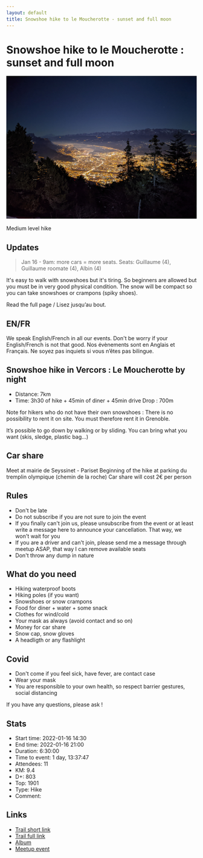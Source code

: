 ```yaml
---
layout: default
title: Snowshoe hike to le Moucherotte - sunset and full moon
---
```


# Snowshoe hike to le Moucherotte : sunset and full moon

![2022-01-16](../img/orig/2022-01-16.jpg)

Medium level hike

##  Updates 
> Jan 16 - 9am: more cars = more seats. Seats: Guillaume (4), Guillaume roomate (4), Albin (4)

It's easy to walk with snowshoes but it's tiring.
So beginners are allowed but you must be in very good physical condition.
The snow will be compact so you can take snowshoes or crampons (spiky shoes).

Read the full page / Lisez jusqu’au bout.

##  EN/FR 
We speak English/French in all our events. Don't be worry if your English/French is not that good. Nos évènements sont en Anglais et Français. Ne soyez pas inquiets si vous n’êtes pas bilingue.

##  Snowshoe hike in Vercors : Le Moucherotte by night 
* Distance: 7km
* Time: 3h30 of hike + 45min of diner + 45min drive
Drop : 700m

Note for hikers who do not have their own snowshoes : There is no possibility to rent it on site. You must therefore rent it in Grenoble.

It’s possible to go down by walking or by sliding.
You can bring what you want (skis, sledge, plastic bag…)

##  Car share 
Meet at mairie de Seyssinet - Pariset
Beginning of the hike at parking du tremplin olympique (chemin de la roche)
Car share will cost 2€ per person

##  Rules 
- Don't be late
- Do not subscribe if you are not sure to join the event
- If you finally can't join us, please unsubscribe from the event or at least write a message here to announce your cancellation. That way, we won't wait for you
- If you are a driver and can't join, please send me a message through meetup ASAP, that way I can remove available seats
- Don't throw any dump in nature

##  What do you need 
- Hiking waterproof boots
- Hiking poles (if you want)
- Snowshoes or snow crampons
- Food for diner + water + some snack
- Clothes for wind/cold
- Your mask as always (avoid contact and so on)
- Money for car share
- Snow cap, snow gloves
- A headligth or any flashlight

##  Covid 
- Don't come if you feel sick, have fever, are contact case
- Wear your mask
- You are responsible to your own health, so respect barrier gestures, social distancing

If you have any questions, please ask !

## Stats

- Start time: 2022-01-16 14:30
- End time: 2022-01-16 21:00
- Duration: 6:30:00
- Time to event: 1 day, 13:37:47
- Attendees: 11
- KM: 9.4
- D+: 803
- Top: 1901
- Type: Hike
- Comment: 

## Links

- [Trail short link](https://s.42l.fr/le-moucherotte)
- [Trail full link]()
- [Album](https://binnette.github.io/GacImg2022/2022-01-16-Snowshoe-hike-to-le-Moucherotte-sunset-and-full-moon.html)
- [Meetup event](https://www.meetup.com/grenoble-adventure-club-english-french/events/283271550/)
